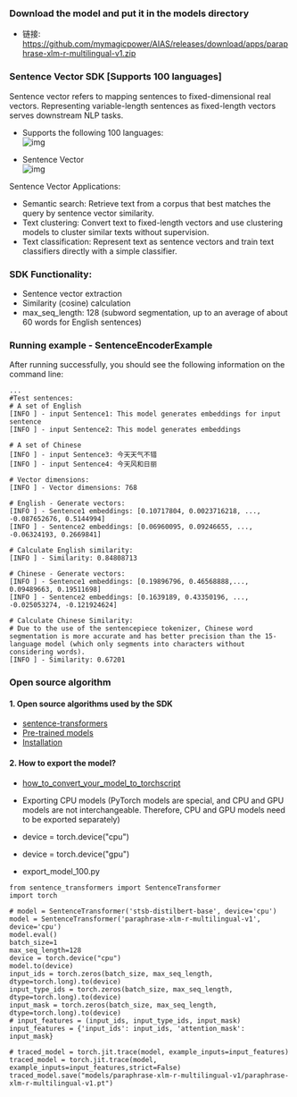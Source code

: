 
### Download the model and put it in the models directory
- 链接: https://github.com/mymagicpower/AIAS/releases/download/apps/paraphrase-xlm-r-multilingual-v1.zip

### Sentence Vector SDK [Supports 100 languages]

Sentence vector refers to mapping sentences to fixed-dimensional real vectors.
Representing variable-length sentences as fixed-length vectors serves downstream NLP tasks.

- Supports the following 100 languages:  
![img](https://aias-home.oss-cn-beijing.aliyuncs.com/AIAS/nlp_sdks/languages_100.jpeg)
 
- Sentence Vector  
![img](https://aias-home.oss-cn-beijing.aliyuncs.com/AIAS/nlp_sdks/Universal-Sentence-Encoder.png)


Sentence Vector Applications:

- Semantic search: Retrieve text from a corpus that best matches the query by sentence vector similarity.
- Text clustering: Convert text to fixed-length vectors and use clustering models to cluster similar texts without supervision.
- Text classification: Represent text as sentence vectors and train text classifiers directly with a simple classifier.

### SDK Functionality:

- Sentence vector extraction
- Similarity (cosine) calculation
- max_seq_length: 128 (subword segmentation, up to an average of about 60 words for English sentences)

### Running example - SentenceEncoderExample

After running successfully, you should see the following information on the command line:

```text
...
#Test sentences:
# A set of English
[INFO ] - input Sentence1: This model generates embeddings for input sentence
[INFO ] - input Sentence2: This model generates embeddings

# A set of Chinese
[INFO ] - input Sentence3: 今天天气不错
[INFO ] - input Sentence4: 今天风和日丽

# Vector dimensions:
[INFO ] - Vector dimensions: 768

# English - Generate vectors:
[INFO ] - Sentence1 embeddings: [0.10717804, 0.0023716218, ..., -0.087652676, 0.5144994]
[INFO ] - Sentence2 embeddings: [0.06960095, 0.09246655, ..., -0.06324193, 0.2669841]

# Calculate English similarity:
[INFO ] - Similarity: 0.84808713

# Chinese - Generate vectors:
[INFO ] - Sentence1 embeddings: [0.19896796, 0.46568888,..., 0.09489663, 0.19511698]
[INFO ] - Sentence2 embeddings: [0.1639189, 0.43350196, ..., -0.025053274, -0.121924624]

# Calculate Chinese Similarity:
# Due to the use of the sentencepiece tokenizer, Chinese word segmentation is more accurate and has better precision than the 15-language model (which only segments into characters without considering words).
[INFO ] - Similarity: 0.67201

```

### Open source algorithm
#### 1. Open source algorithms used by the SDK
- [sentence-transformers](https://github.com/UKPLab/sentence-transformers)
- [Pre-trained models](https://www.sbert.net/docs/pretrained_models.html)
- [Installation](https://www.sbert.net/docs/installation.html)


#### 2. How to export the model?
- [how_to_convert_your_model_to_torchscript](http://docs.djl.ai/docs/pytorch/how_to_convert_your_model_to_torchscript.html)

- Exporting CPU models (PyTorch models are special, and CPU and GPU models are not interchangeable. Therefore, CPU and GPU models need to be exported separately)
- device = torch.device("cpu")
- device = torch.device("gpu")
- export_model_100.py
```text
from sentence_transformers import SentenceTransformer
import torch

# model = SentenceTransformer('stsb-distilbert-base', device='cpu')
model = SentenceTransformer('paraphrase-xlm-r-multilingual-v1', device='cpu')
model.eval()
batch_size=1
max_seq_length=128
device = torch.device("cpu")
model.to(device)
input_ids = torch.zeros(batch_size, max_seq_length, dtype=torch.long).to(device)
input_type_ids = torch.zeros(batch_size, max_seq_length, dtype=torch.long).to(device)
input_mask = torch.zeros(batch_size, max_seq_length, dtype=torch.long).to(device)
# input_features = (input_ids, input_type_ids, input_mask)
input_features = {'input_ids': input_ids, 'attention_mask': input_mask}

# traced_model = torch.jit.trace(model, example_inputs=input_features)
traced_model = torch.jit.trace(model, example_inputs=input_features,strict=False)
traced_model.save("models/paraphrase-xlm-r-multilingual-v1/paraphrase-xlm-r-multilingual-v1.pt")
```
